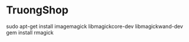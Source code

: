 # TruongShop

sudo apt-get install imagemagick libmagickcore-dev libmagickwand-dev
gem install rmagick
